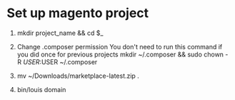 
# Set up magento project

1) mkdir project_name && cd $_

2) Change .composer permission
You don't need to run this command if you did once for previous projects
mkdir ~/.composer && sudo chown -R $USER:$USER ~/.composer

3) mv ~/Downloads/marketplace-latest.zip .

4) bin/louis domain

